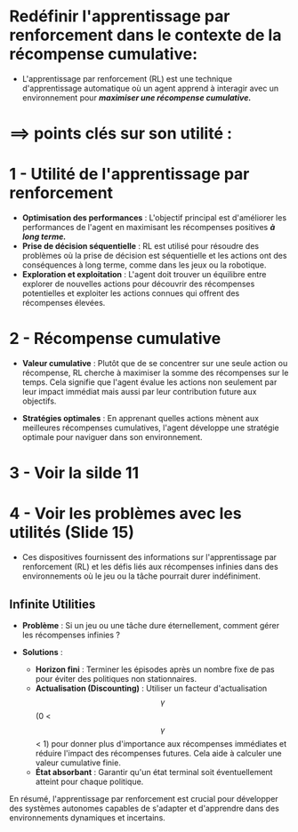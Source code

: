 
# Redéfinir l'apprentissage par renforcement dans le contexte de la récompense cumulative:

- L'apprentissage par renforcement (RL) est une technique d'apprentissage automatique où un agent apprend à interagir avec un environnement pour ***maximiser une récompense cumulative.*** 

# ==> points clés sur son utilité :

# 1 - **Utilité de l'apprentissage par renforcement**

- **Optimisation des performances** : L'objectif principal est d'améliorer les performances de l'agent en maximisant les récompenses positives ***à long terme.***
- **Prise de décision séquentielle** : RL est utilisé pour résoudre des problèmes où la prise de décision est séquentielle et les actions ont des conséquences à long terme, comme dans les jeux ou la robotique.
- **Exploration et exploitation** : L'agent doit trouver un équilibre entre explorer de nouvelles actions pour découvrir des récompenses potentielles et exploiter les actions connues qui offrent des récompenses élevées.

# 2 - **Récompense cumulative**

- **Valeur cumulative** : Plutôt que de se concentrer sur une seule action ou récompense, RL cherche à maximiser la somme des récompenses sur le temps. Cela signifie que l'agent évalue les actions non seulement par leur impact immédiat mais aussi par leur contribution future aux objectifs.

- **Stratégies optimales** : En apprenant quelles actions mènent aux meilleures récompenses cumulatives, l'agent développe une stratégie optimale pour naviguer dans son environnement.


# 3 - Voir la silde 11
# 4 - Voir les problèmes avec les utilités (Slide 15)

- Ces dispositives fournissent des informations sur l'apprentissage par renforcement (RL) et les défis liés aux récompenses infinies dans des environnements où le jeu ou la tâche pourrait durer indéfiniment.

## **Infinite Utilities**

- **Problème** : Si un jeu ou une tâche dure éternellement, comment gérer les récompenses infinies ?
  
- **Solutions** :
  - **Horizon fini** : Terminer les épisodes après un nombre fixe de pas pour éviter des politiques non stationnaires.
  - **Actualisation (Discounting)** : Utiliser un facteur d'actualisation $$\gamma$$ (0 < $$\gamma$$ < 1) pour donner plus d'importance aux récompenses immédiates et réduire l'impact des récompenses futures. Cela aide à calculer une valeur cumulative finie.
  - **État absorbant** : Garantir qu'un état terminal soit éventuellement atteint pour chaque politique.


En résumé, l'apprentissage par renforcement est crucial pour développer des systèmes autonomes capables de s'adapter et d'apprendre dans des environnements dynamiques et incertains.

